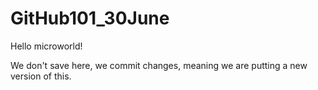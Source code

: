 # GitHub101_30June

Hello microworld!

We don't save here, we commit changes, meaning we are putting a new version of  this.
